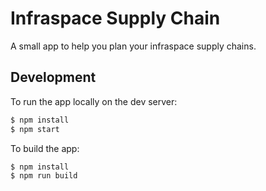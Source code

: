 # Infraspace Supply Chain

A small app to help you plan your infraspace supply chains.

## Development

To run the app locally on the dev server:

```bash
$ npm install
$ npm start
```

To build the app:

```bash
$ npm install
$ npm run build
```
